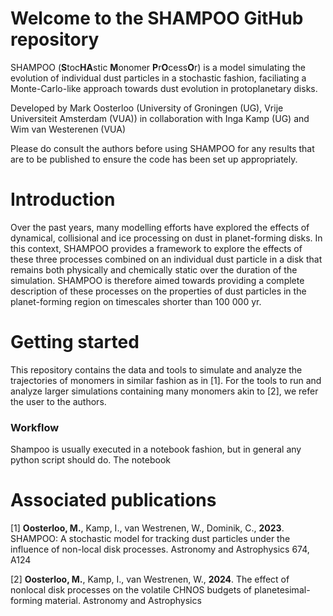 # Welcome to the SHAMPOO GitHub repository
SHAMPOO (**S**toc**HA**stic **M**onomer **P**r**O**cess**O**r) is a model simulating the evolution of individual dust particles in a stochastic fashion, faciliating a Monte-Carlo-like approach towards dust evolution in protoplanetary disks.

Developed by Mark Oosterloo (University of Groningen (UG), Vrije Universiteit Amsterdam (VUA)) in collaboration with Inga Kamp (UG) and Wim van Westerenen (VUA)

Please do consult the authors before using SHAMPOO for any results that are to be published to ensure the code has been set up appropriately.

# Introduction
Over the past years, many modelling efforts have explored the effects of dynamical, collisional and ice processing on dust in planet-forming disks. In this context, SHAMPOO provides a framework to explore the effects of these three processes combined on an individual dust particle in a disk that remains both physically and chemically static over the duration of the simulation. SHAMPOO is therefore aimed towards providing a complete description of these processes on the properties of dust particles in the planet-forming region on timescales shorter than 100 000 yr. 

# Getting started
This repository contains the data and tools to simulate and analyze the trajectories of monomers in similar fashion as in [1]. For the tools to run and analyze larger simulations containing many monomers akin to [2], we refer the user to the authors.

### Workflow
Shampoo is usually executed in a notebook fashion, but in general any python script should do. The notebook 


# Associated publications
[1] **Oosterloo, M.**, Kamp, I., van Westrenen, W., Dominik, C., **2023**. SHAMPOO: A stochastic model for tracking dust particles under the influence of non-local disk processes. Astronomy and Astrophysics 674, A124 

[2] **Oosterloo, M.**, Kamp, I., van Westrenen, W., **2024**. The effect of nonlocal disk processes on the volatile CHNOS budgets of planetesimal-forming material. Astronomy and Astrophysics 
